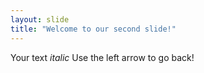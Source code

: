 ```yaml
---
layout: slide
title: "Welcome to our second slide!"
---
```

Your text *italic*
Use the left arrow to go back!
